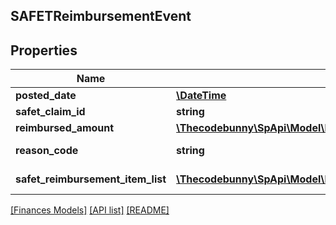 ## SAFETReimbursementEvent

## Properties

Name | Type | Description | Notes
------------ | ------------- | ------------- | -------------
**posted_date** | [**\DateTime**](\DateTime.md) |  | [optional]
**safet_claim_id** | **string** | A SAFE-T claim identifier. | [optional]
**reimbursed_amount** | [**\Thecodebunny\SpApi\Model\Finances\Currency**](Currency.md) |  | [optional]
**reason_code** | **string** | Indicates why the seller was reimbursed. | [optional]
**safet_reimbursement_item_list** | [**\Thecodebunny\SpApi\Model\Finances\SAFETReimbursementItem[]**](SAFETReimbursementItem.md) | A list of SAFETReimbursementItems. | [optional]

[[Finances Models]](../) [[API list]](../../Api) [[README]](../../../README.md)
